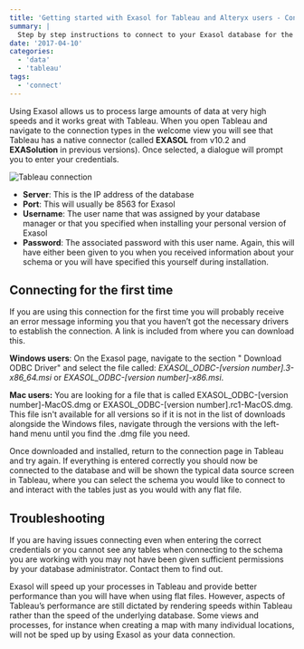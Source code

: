 ```yaml
---
title: 'Getting started with Exasol for Tableau and Alteryx users - Connecting to Tableau'
summary: |
  Step by step instructions to connect to your Exasol database for the first time. 
date: '2017-04-10'
categories:
  - 'data'
  - 'tableau'
tags:
  - 'connect'
---
```


Using Exasol allows us to process large amounts of data at very high speeds and it works great with Tableau. When you open Tableau and navigate to the connection types in the welcome view you will see that Tableau has a native connector (called **EXASOL** from v10.2 and **EXASolution** in previous versions). Once selected, a dialogue will prompt you to enter your credentials.

![Tableau connection](https://nalediholly.files.wordpress.com/2017/03/tableau-connection.png)

- **Server**: This is the IP address of the database
- **Port**: This will usually be 8563 for Exasol
- **Username**: The user name that was assigned by your database manager or that you specified when installing your personal version of Exasol
- **Password**: The associated password with this user name. Again, this will have either been given to you when you received information about your schema or you will have specified this yourself during installation.

## Connecting for the first time
If you are using this connection for the first time you will probably receive an error message informing you that you haven’t got the necessary drivers to establish the connection. A link is included from where you can download this.

**Windows users**: On the Exasol page, navigate to the section " Download ODBC Driver" and select the file called: _EXASOL_ODBC-[version number].3-x86_64.msi_ or _EXASOL_ODBC-[version number]-x86.msi_.

**Mac users:** You are looking for a file that is called EXASOL_ODBC-[version number]-MacOS.dmg or EXASOL_ODBC-[version number].rc1-MacOS.dmg. This file isn't available for all versions so if it is not in the list of downloads alongside the Windows files, navigate through the  versions with the left-hand menu until you find the .dmg file you need.

Once downloaded and installed, return to the connection page in Tableau and try again. If everything is entered correctly you should now be connected to the database and will be shown the typical data source screen in Tableau, where you can select the schema you would like to connect to and interact with the tables just as you would with any flat file.


## Troubleshooting 
If you are having issues connecting even when entering the correct credentials or you cannot see any tables when connecting to the schema you are working with you may not have been given sufficient permissions by your database administrator. Contact them to find out. 

Exasol will speed up your processes in Tableau and provide better performance than you will have when using flat files. However, aspects of Tableau’s performance are still dictated by rendering speeds within Tableau rather than the speed of the underlying database. Some views and processes, for instance when creating a map with many individual locations, will not be sped up by using Exasol as your data connection.
